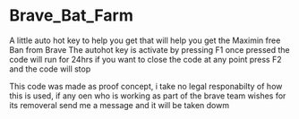 # Brave_Bat_Farm
A little auto hot key to help you get that will help you get the Maximin  free Ban from Brave
The autohot key is activate by pressing F1 once pressed the code will run for 24hrs if you want to close the code at any point press F2 and the code will stop


This code was made as proof concept, i take no legal responabilty of how this is used, if any oen who is working as part of the brave team wishes for its removeral send me a message and it will be taken dowm
